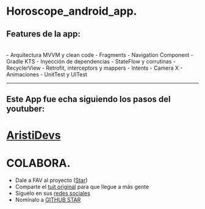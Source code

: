 # Horoscope_android_app.

<p align="center">

## Features de la app:

<br />
- Arquitectura MVVM y clean code
- Fragments
- Navigation Component
- Gradle KTS
- Inyección de dependencias
- StateFlow y corrutinas
- RecyclerView
- Retrofit, interceptors y mappers
- Intents
- Camera X
- Animaciones
- UnitTest y UITest

---

## Este App fue echa siguiendo los pasos del youtuber:


# [AristiDevs](https://www.youtube.com/@AristiDevs)

# COLABORA.
- Dale a FAV al proyecto ([Star](https://github.com/ArisGuimera/Android-Expert-Intermedio))
- Comparte el [tuit original](https://twitter.com/AristiDevs/status/1698613220657770915) para que llegue a más gente
- Síguelo en sus [redes sociales](https://aristi.dev)
- Nomínalo a [GITHUB STAR](https://stars.github.com/nominate/)